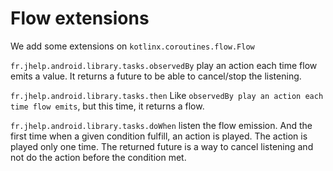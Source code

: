 # Flow extensions

We add some extensions on `kotlinx.coroutines.flow.Flow`

`fr.jhelp.android.library.tasks.observedBy` play an action each time flow emits a value.
It returns a future to be able to cancel/stop the listening.

`fr.jhelp.android.library.tasks.then` Like `observedBy play an action each time flow emits`, but this
time,
it returns a flow.

`fr.jhelp.android.library.tasks.doWhen` listen the flow emission. And the first time when a given
condition fulfill,
an action is played. The action is played only one time.
The returned future is a way to cancel listening and not do the action before the condition met.

